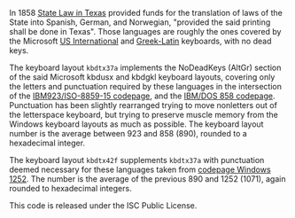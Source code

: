 In 1858 [State Law in Texas](https://texashistory.unt.edu/ark:/67531/metapth6730/m1/1095/) provided funds for the translation of laws of the State into Spanish, German, and Norwegian, "provided the said printing shall be done in Texas". Those languages are roughly the ones covered by the Microsoft [US International](https://kbdlayout.info/kbdusx) and [Greek-Latin](https://kbdlayout.info/kbdgkl) keyboards, with no dead keys. 

The keyboard layout `kbdtx37a` implements the NoDeadKeys (AltGr) section of the said Microsoft kbdusx and kbdgkl keyboard layouts, covering only the letters and punctuation required by these languages in the intersection of the [IBM923/ISO-8859-15 codepage](https://en.wikipedia.org/wiki/Latin_9), and the [IBM/DOS 858 codepage](https://en.wikipedia.org/wiki/CP858). Punctuation has been slightly rearranged trying to move nonletters out of the letterspace keyboard, but trying to preserve muscle memory from the Windows keyboard layouts as much as possible. The keyboard layout number is the average between 923 and 858 (890), rounded to a hexadecimal integer.

The keyboard layout `kbdtx42f` supplements `kbdtx37a` with punctuation deemed necessary for these languages taken from [codepage Windows 1252](https://en.wikipedia.org/wiki/Win1252). The number is the average of the previous 890 and 1252 (1071), again rounded to hexadecimal integers.

This code is released under the ISC Public License.
